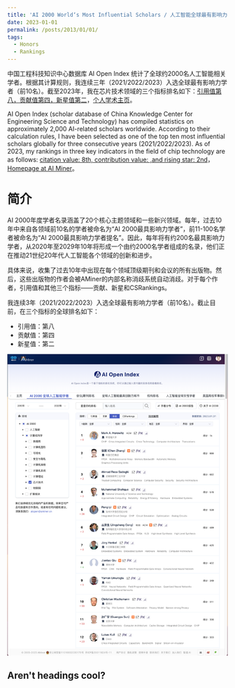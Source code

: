 ```yaml
---
title: 'AI 2000 World‘s Most Influential Scholars / 人工智能全球最有影响力学者'
date: 2023-01-01
permalink: /posts/2013/01/01/
tags:
  - Honors
  - Rankings
---
```


中国工程科技知识中心数据库 AI Open Index 统计了全球约2000名人工智能相关学者。根据其计算规则，我连续三年（2021/2022/2023）入选全球最有影响力学者（前10名）。截至2023年，我在芯片技术领域的三个指标排名如下：[引用值第八，贡献值第四，新星值第二](https://www.aminer.cn/ai2000?domain_ids=5debb11593d709897c4ee447)，[个人学术主页](https://www.aminer.cn/profile/562cdb7645cedb3398ce6ac6)。

AI Open Index (scholar database of China Knowledge Center for Engineering Science and Technology) has compiled statistics on approximately 2,000 AI-related scholars worldwide. According to their calculation rules, I have been selected as one of the top ten most influential scholars globally for three consecutive years (2021/2022/2023). As of 2023, my rankings in three key indicators in the field of chip technology are as follows: [citation value: 8th, contribution value: ,and rising star: 2nd](https://www.aminer.cn/ai2000?domain_ids=5debb11593d709897c4ee447)，[Homepage at AI Miner](https://www.aminer.cn/profile/562cdb7645cedb3398ce6ac6)。

简介
======
AI 2000年度学者名录涵盖了20个核心主题领域和一些新兴领域。每年，过去10年中来自各领域前10名的学者被命名为“AI 2000最具影响力学者”，前11-100名学者被命名为“AI 2000最具影响力学者提名”。因此，每年将有约200名最具影响力学者，从2020年至2029年10年将形成一个由约2000名学者组成的名录，他们正在推动21世纪20年代人工智能各个领域的创新和进步。

具体来说，收集了过去10年中出现在每个领域顶级期刊和会议的所有出版物。然后，这些出版物的作者会被AMiner的内部名称消歧系统自动消歧。对于每个作者，引用值和其他三个指标——贡献、新星和CSRankings。

我连续3年（2021/2022/2023）入选全球最有影响力学者（前10名）。截止目前，在三个指标的全球排名如下：
  * 引用值：第八
  * 贡献值：第四
  * 新星值：第二

![Fast View](/images/awards/ai2000.png)


Aren't headings cool?
------